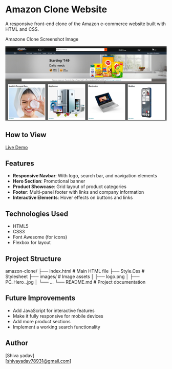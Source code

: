 
# Amazon Clone Website

A responsive front-end clone of the Amazon e-commerce website built with HTML and CSS.

Amazone Clone Screenshot Image

![Amazon Clone Screenshot](https://github.com/shiva-ydv/Amazon-Clone-project/blob/main/Screenshot%202025-05-10%20181747.png) 


## How to View
[Live Demo](https://amazon-clone-project-full.netlify.app/)<!-- Add a screenshot if possible -->

## Features

- **Responsive Navbar**: With logo, search bar, and navigation elements
- **Hero Section**: Promotional banner 
- **Product Showcase**: Grid layout of product categories
- **Footer**: Multi-panel footer with links and company information
- **Interactive Elements**: Hover effects on buttons and links

## Technologies Used

- HTML5
- CSS3
- Font Awesome (for icons)
- Flexbox for layout

## Project Structure
amazon-clone/
├── index.html # Main HTML file
├── Style.Css # Stylesheet
├── images/ # Image assets
│ ├── logo.png
│ ├── PC_Hero_.jpg
│ └── ...
└── README.md # Project documentation


## Future Improvements

- Add JavaScript for interactive features
- Make it fully responsive for mobile devices
- Add more product sections
- Implement a working search functionality

## Author

[Shiva yadav]  
[shivayadav78931@gmail.com]
